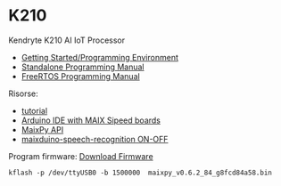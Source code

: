 # K210
Kendryte K210 AI IoT Processor
* [Getting Started/Programming Environment](https://www.seeedstudio.com/blog/2019/09/12/get-started-with-k210-hardware-and-programming-environment/)
* [Standalone Programming Manual](https://www.canaan-creative.com/wp-content/uploads/2020/03/kendryte_standalone_programming_guide_20190311144158_en.pdf)
* [FreeRTOS Programming Manual](https://github.com/Prof-Palitto/K210/blob/main/kendryte_freertos_programming_guide_en.pdf)

Risorse:
* [tutorial](http://www.yahboom.net/study/K210-Developer-Kit)
* [Arduino IDE with MAIX Sipeed boards](https://github.com/sipeed/Maixduino)
* [MaixPy API](http://www.86x.org/cn-maixpy/cn.maixpy.sipeed.com/en/index.html)
* [maixduino-speech-recognition ON-OFF](https://www.edgemicrotech.com/tutorial-3-maixduino-speech-recognition/)

Program firmware:
[Download Firmware](https://dl.sipeed.com/shareURL/MAIX/MaixPy/release/master/)
```
kflash -p /dev/ttyUSB0 -b 1500000  maixpy_v0.6.2_84_g8fcd84a58.bin
```
